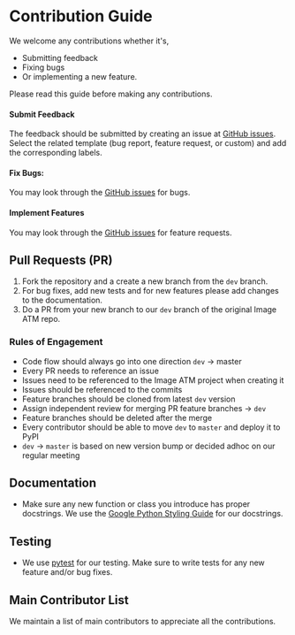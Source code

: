 # Contribution Guide

We welcome any contributions whether it's,

- Submitting feedback
- Fixing bugs
- Or implementing a new feature.

Please read this guide before making any contributions.

#### Submit Feedback
The feedback should be submitted by creating an issue at [GitHub issues](https://github.com/idealo/imageatm/issues).
Select the related template (bug report, feature request, or custom) and add the corresponding labels.

#### Fix Bugs:
You may look through the [GitHub issues](https://github.com/idealo/imageatm/issues) for bugs.

#### Implement Features
You may look through the [GitHub issues](https://github.com/idealo/imageatm/issues) for feature requests.

## Pull Requests (PR)
1. Fork the repository and a create a new branch from the `dev` branch.
2. For bug fixes, add new tests and for new features please add changes to the documentation.
3. Do a PR from your new branch to our `dev` branch of the original Image ATM repo.

### Rules of Engagement
- Code flow should always go into one direction `dev` -> master
- Every PR needs to reference an issue
- Issues need to be referenced to the Image ATM project when creating it
- Issues should be referenced to the commits
- Feature branches should be cloned from latest `dev` version
- Assign independent review for merging PR feature branches -> `dev`
- Feature branches should be deleted after the merge
- Every contributor should be able to move `dev` to `master` and deploy it to PyPI
- `dev` -> `master` is based on new version bump or decided adhoc on our regular meeting

## Documentation
- Make sure any new function or class you introduce has proper docstrings. We use the [Google Python Styling Guide](http://google.github.io/styleguide/pyguide.html#38-comments-and-docstrings) for our docstrings.

## Testing
- We use [pytest](https://docs.pytest.org/en/latest/) for our testing. Make sure to write tests for any new feature and/or bug fixes.

## Main Contributor List
We maintain a list of main contributors to appreciate all the contributions.
